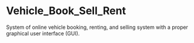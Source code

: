 # Vehicle_Book_Sell_Rent
System of online vehicle booking, renting, and selling system with a proper graphical user interface (GUI).
